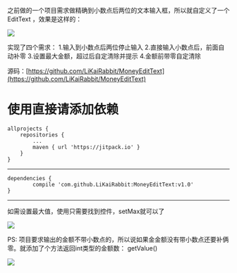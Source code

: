 之前做的一个项目需求做精确到小数点后两位的文本输入框，所以就自定义了一个EditText
，效果是这样的：

![](http://upload-images.jianshu.io/upload_images/4891612-0b0d7da0ed38dab5.gif?imageMogr2/auto-orient/strip)

实现了四个需求：
1.输入到小数点后两位停止输入
2.直接输入小数点后，前面自动补零
3.设置最大金额，超过后自定清除并提示
4.金额前带零自定清除

源码：[https://github.com/LiKaiRabbit/MoneyEditText](https://github.com/LiKaiRabbit/MoneyEditText)

使用直接请添加依赖
====================

	allprojects {
		repositories {
			...
			maven { url 'https://jitpack.io' }
		}
	}
------------------------------------------------------
	dependencies {
	        compile 'com.github.LiKaiRabbit:MoneyEditText:v1.0'
	}
------------------------------------------------
如需设置最大值，使用只需要找到控件，setMax就可以了

![](http://upload-images.jianshu.io/upload_images/4891612-a33407e9ad61077d.png?imageMogr2/auto-orient/strip%7CimageView2/2/w/1240)


PS:
项目要求输出的金额不带小数点的，所以说如果金金额没有带小数点还要补俩零。就添加了个方法返回int类型的金额数：
getValue()

![](http://upload-images.jianshu.io/upload_images/4891612-ff07d02eecae30ee.gif?imageMogr2/auto-orient/strip)
